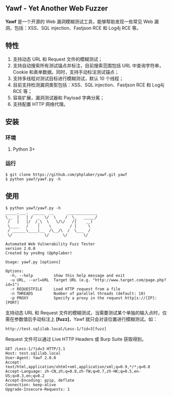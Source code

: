 ## Yawf - Yet Another Web Fuzzer

**Yawf** 是一个开源的 Web 漏洞模糊测试工具，能够帮助发现一些常见 Web 漏洞，包括：XSS、SQL injection、Fastjson RCE 和 Log4j RCE 等。

## 特性

1.  支持动态 URL 和 Request 文件的模糊测试；
2.  支持自动搜索所有测试锚点并标注，目前搜索范围包括 URL 中查询字符串，Cookie 和表单数据。同时，支持手动标注测试锚点；
3.  支持多线程对测试目标进行模糊测试，默认 10 个线程；
4.  目前支持检测漏洞类型包括：XSS、SQL injection、Fastjson RCE 和 Log4j RCE 等；
5.  容易扩展，漏洞测试器和 Payload 字典分离；
6.  支持配置 HTTP 网络代理。

## 安装

### 环境

1.  Python 3+

### 运行

```console
$ git clone https://github.com/phplaber/yawf.git yawf
$ python yawf/yawf.py -h
```

## 使用

```
$ python yawf/yawf.py -h
_____.___.  _____  __      _____________
\__  |   | /  _  \/  \    /  \_   _____/
 /   |   |/  /_\  \   \/\/   /|    __)  
 \____   /    |    \        / |     \   
 / ______\____|__  /\__/\  /  \___  /   
 \/              \/      \/       \/    

Automated Web Vulnerability Fuzz Tester
version 2.0.0                           
Created by yns0ng (@phplaber)           

Usage: yawf.py [options]

Options:
  -h, --help         show this help message and exit
  -u URL, --url=URL  Target URL (e.g. "http://www.target.com/page.php?id=1")
  -r REQUESTFILE     Load HTTP request from a file
  -n THREADS         Number of parallel threads (default: 10)
  -p PROXY           Specify a proxy in the request http|s://[IP]:[PORT]
```

支持动态 URL 和 Request 文件的模糊测试，当需要测试某个单独的输入点时，仅需在参数值后手动标注上 **[fuzz]**，Yawf 就只会对该位置进行模糊测试。如：

```
http://test.sqlilab.local/Less-1/?id=3[fuzz]
```

Request 文件可以通过 Live HTTP Headers 或 Burp Suite 获取得到。

```
GET /Less-1/?id=3 HTTP/1.1
Host: test.sqlilab.local
User-Agent: Yawf 2.0.0
Accept: text/html,application/xhtml+xml,application/xml;q=0.9,*/*;q=0.8
Accept-Language: zh-CN,zh;q=0.8,zh-TW;q=0.7,zh-HK;q=0.5,en-US;q=0.3,en;q=0.2
Accept-Encoding: gzip, deflate
Connection: keep-alive
Upgrade-Insecure-Requests: 1
```
